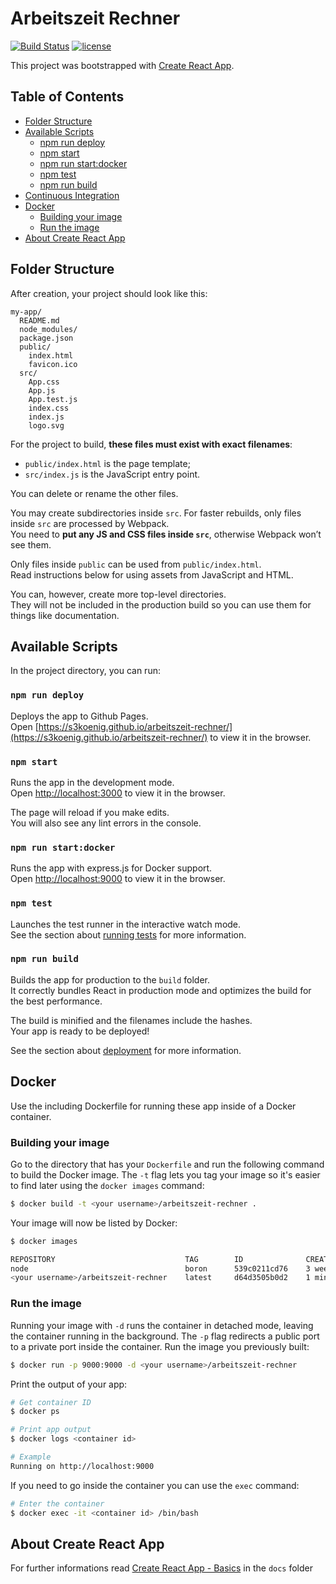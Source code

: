 # Arbeitszeit Rechner
[![Build Status](https://travis-ci.org/s3koenig/arbeitszeit-rechner.svg?branch=master)](https://travis-ci.org/s3koenig/arbeitszeit-rechner)
[![license](https://img.shields.io/github/license/s3koenig/arbeitszeit-rechner.svg)]()

This project was bootstrapped with [Create React App](https://github.com/facebookincubator/create-react-app).

## Table of Contents

- [Folder Structure](#folder-structure)
- [Available Scripts](#available-scripts)
  - [npm run deploy](#npm-run-deploy)
  - [npm start](#npm-start)
  - [npm run start:docker](#npm-run-startdocker)
  - [npm test](#npm-test)
  - [npm run build](#npm-run-build)
- [Continuous Integration](#continuous-integration)
- [Docker](#docker)
  - [Building your image](#building-your-image)
  - [Run the image](#run-the-image)
- [About Create React App](#about-create-react-app)

## Folder Structure

After creation, your project should look like this:

```
my-app/
  README.md
  node_modules/
  package.json
  public/
    index.html
    favicon.ico
  src/
    App.css
    App.js
    App.test.js
    index.css
    index.js
    logo.svg
```

For the project to build, **these files must exist with exact filenames**:

* `public/index.html` is the page template;
* `src/index.js` is the JavaScript entry point.

You can delete or rename the other files.

You may create subdirectories inside `src`. For faster rebuilds, only files inside `src` are processed by Webpack.<br>
You need to **put any JS and CSS files inside `src`**, otherwise Webpack won’t see them.

Only files inside `public` can be used from `public/index.html`.<br>
Read instructions below for using assets from JavaScript and HTML.

You can, however, create more top-level directories.<br>
They will not be included in the production build so you can use them for things like documentation.

## Available Scripts

In the project directory, you can run:

### `npm run deploy`

Deploys the app to Github Pages.<br>
Open [https://s3koenig.github.io/arbeitszeit-rechner/](https://s3koenig.github.io/arbeitszeit-rechner/) to view it in the browser.

### `npm start`

Runs the app in the development mode.<br>
Open [http://localhost:3000](http://localhost:3000) to view it in the browser.

The page will reload if you make edits.<br>
You will also see any lint errors in the console.

### `npm run start:docker`

Runs the app with express.js for Docker support.<br>
Open [http://localhost:9000](http://localhost:9000) to view it in the browser.

### `npm test`

Launches the test runner in the interactive watch mode.<br>
See the section about [running tests](#running-tests) for more information.

### `npm run build`

Builds the app for production to the `build` folder.<br>
It correctly bundles React in production mode and optimizes the build for the best performance.

The build is minified and the filenames include the hashes.<br>
Your app is ready to be deployed!

See the section about [deployment](#deployment) for more information.

## Docker

Use the including Dockerfile for running these app inside of a Docker container.

### Building your image

Go to the directory that has your `Dockerfile` and run the following command to build the Docker image. The `-t` flag lets you tag your image so it's easier to find later using the `docker images` command:
```bash
$ docker build -t <your username>/arbeitszeit-rechner .
```
Your image will now be listed by Docker:
```bash
$ docker images

REPOSITORY                             TAG        ID              CREATED
node                                   boron      539c0211cd76    3 weeks ago
<your username>/arbeitszeit-rechner    latest     d64d3505b0d2    1 minute ago
```

### Run the image

Running your image with `-d` runs the container in detached mode, leaving the container running in the background. The `-p` flag redirects a public port to a private port inside the container. Run the image you previously built:
```bash
$ docker run -p 9000:9000 -d <your username>/arbeitszeit-rechner
```
Print the output of your app:
```bash
# Get container ID
$ docker ps

# Print app output
$ docker logs <container id>

# Example
Running on http://localhost:9000
```
If you need to go inside the container you can use the `exec` command:
```bash
# Enter the container
$ docker exec -it <container id> /bin/bash
```

## About Create React App

For further informations read [Create React App - Basics](docs/CreateReactApp_Basics.md) in the `docs` folder